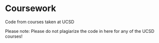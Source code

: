 # Coursework
Code from courses taken at UCSD

Please note: Please do not plagiarize the code in here for any of the UCSD courses! 
